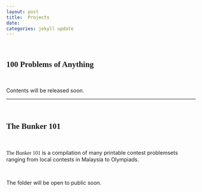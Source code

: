 ```yaml
---
layout: post
title:  Projects
date:   
categories: jekyll update
---
```


<style>
a {
  color: black;
  text-decoration: none;
}
a:hover {
  color: orange;
  text-decoration: none;
}
</style>

<head>
    <br />
    <h2 style="font-family:Verdana">
        100 Problems of Anything
    </h2>
</head>
<br />
<body>
    <p>Contents will be released soon.</p>
</body>

<hr />

<head>
    <br />
    <h2 style="font-family:Papyrus">
        The Bunker 101
    </h2>
</head>
<br />
<body>
    <p> <span style="font-family:Papyrus">The Bunker 101</span> is a compilation of many printable contest problemsets ranging from local contests in Malaysia to Olympiads.</p>
    <br />
    <p>The folder will be open to public soon.</p>
</body>